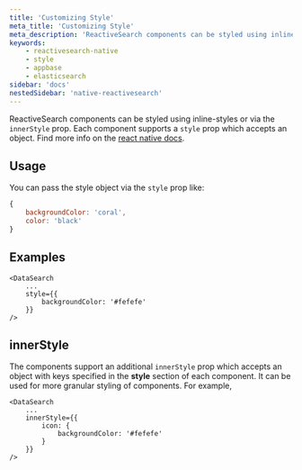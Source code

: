 ```yaml
---
title: 'Customizing Style'
meta_title: 'Customizing Style'
meta_description: 'ReactiveSearch components can be styled using inline-styles or via the innerStyle prop.'
keywords:
    - reactivesearch-native
    - style
    - appbase
    - elasticsearch
sidebar: 'docs'
nestedSidebar: 'native-reactivesearch'
---
```


ReactiveSearch components can be styled using inline-styles or via the `innerStyle` prop. Each component supports a `style` prop which accepts an object. Find more info on the [react native docs](https://facebook.github.io/react-native/docs/style.html).

## Usage

You can pass the style object via the `style` prop like:

```js
{
    backgroundColor: 'coral',
    color: 'black'
}
```

## Examples

```js{3-5}
<DataSearch
    ...
    style={{
        backgroundColor: '#fefefe'
    }}
/>
```

## innerStyle

The components support an additional `innerStyle` prop which accepts an object with keys specified in the **style** section of each component. It can be used for more granular styling of components. For example,

```js{3-7}
<DataSearch
    ...
    innerStyle={{
        icon: {
            backgroundColor: '#fefefe'
        }
    }}
/>
```
